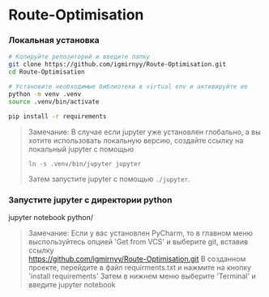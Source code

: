 # Route-Optimisation
### Локальная установка

```bash
# Копируйте репозиторий и введите папку
git clone https://github.com/igmirnyy/Route-Optimisation.git
cd Route-Optimisation

# Установите необходимые библиотеки в virtual env и активируйте ее
python -m venv .venv
source .venv/bin/activate

pip install -r requirements
```

> Замечание: В случае если jupyter уже установлен глобально, а вы хотите использовать локальную версию,
> создайте ссылку на локальный jupyter с помощью
>
>`ln -s .venv/bin/jupyter jupyter`
> 
> Затем запустите jupyter с помощью `./jupyter`. 
> 
### Запустите jupyter с директории python
jupyter notebook python/

> Замечание: Если у вас установлен PyCharm, то в главном меню выспользуйтесь опцией 'Get from VCS' и выберите git, вставив ссылку  
https://github.com/igmirnyy/Route-Optimisation.git
> В созданном проекте, перейдите в файл requirments.txt и нажмите на кнопку 'install requirements'
> Затем в нижнем меню выберите 'Terminal' и введите jupyter notebook
